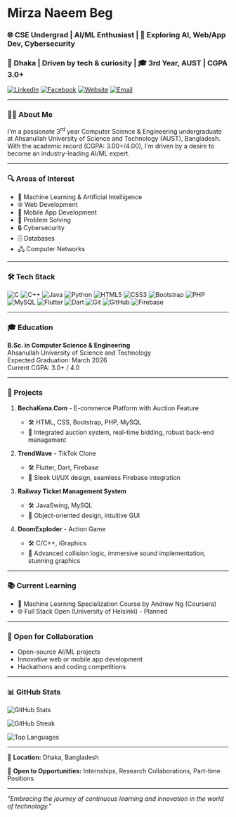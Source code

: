 # Mirza Naeem Beg

### 🌐 CSE Undergrad | AI/ML Enthusiast | 🚀 Exploring AI, Web/App Dev, Cybersecurity
### 📍 Dhaka | Driven by tech & curiosity | 🎓 3rd Year, AUST | CGPA 3.0+

[![LinkedIn](https://img.shields.io/badge/LinkedIn-0077B5?style=for-the-badge&logo=linkedin&logoColor=white)](https://www.linkedin.com/in/mirza-naeem-beg/)
[![Facebook](https://img.shields.io/badge/Facebook-1877F2?style=for-the-badge&logo=facebook&logoColor=white)](https://www.facebook.com/mrnimblenaeem/)
[![Website](https://img.shields.io/badge/Website-FF7139?style=for-the-badge&logo=Firefox-Browser&logoColor=white)](https://naeembeg.github.io)
[![Email](https://img.shields.io/badge/Email-D14836?style=for-the-badge&logo=gmail&logoColor=white)](mailto:mirzanaeem278@gmail.com)

---

### 👨‍🎓 About Me

I'm a passionate 3<sup>rd</sup> year Computer Science & Engineering undergraduate at Ahsanullah University of Science and Technology (AUST), Bangladesh. With the academic record (CGPA: 3.00+/4.00), I'm driven by a desire to become an industry-leading AI/ML expert.

---

### 🔍 Areas of Interest

- 🤖 Machine Learning & Artificial Intelligence
- 🌐 Web Development
- 📱 Mobile App Development
- 🧠 Problem Solving
- 🔒 Cybersecurity
- 🗄️ Databases
- 🖧 Computer Networks

---

### 🛠 Tech Stack

![C](https://img.shields.io/badge/c-%2300599C.svg?style=for-the-badge&logo=c&logoColor=white)
![C++](https://img.shields.io/badge/c++-%2300599C.svg?style=for-the-badge&logo=c%2B%2B&logoColor=white)
![Java](https://img.shields.io/badge/java-%23ED8B00.svg?style=for-the-badge&logo=openjdk&logoColor=white)
![Python](https://img.shields.io/badge/python-3670A0?style=for-the-badge&logo=python&logoColor=ffdd54)
![HTML5](https://img.shields.io/badge/html5-%23E34F26.svg?style=for-the-badge&logo=html5&logoColor=white)
![CSS3](https://img.shields.io/badge/css3-%231572B6.svg?style=for-the-badge&logo=css3&logoColor=white)
![Bootstrap](https://img.shields.io/badge/bootstrap-%23563D7C.svg?style=for-the-badge&logo=bootstrap&logoColor=white)
![PHP](https://img.shields.io/badge/php-%23777BB4.svg?style=for-the-badge&logo=php&logoColor=white)
![MySQL](https://img.shields.io/badge/mysql-4479A1.svg?style=for-the-badge&logo=mysql&logoColor=white)
![Flutter](https://img.shields.io/badge/Flutter-%2302569B.svg?style=for-the-badge&logo=Flutter&logoColor=white)
![Dart](https://img.shields.io/badge/dart-%230175C2.svg?style=for-the-badge&logo=dart&logoColor=white)
![Git](https://img.shields.io/badge/git-%23F05033.svg?style=for-the-badge&logo=git&logoColor=white)
![GitHub](https://img.shields.io/badge/github-%23121011.svg?style=for-the-badge&logo=github&logoColor=white)
![Firebase](https://img.shields.io/badge/firebase-%23039BE5.svg?style=for-the-badge&logo=firebase)

---

### 🎓 Education

**B.Sc. in Computer Science & Engineering**  
Ahsanullah University of Science and Technology  
Expected Graduation: March 2026  
Current CGPA: 3.0+ / 4.0

---

### 🚀 Projects

1. **BechaKena.Com** - E-commerce Platform with Auction Feature
   - 🛠 HTML, CSS, Bootstrap, PHP, MySQL
   - 🌟 Integrated auction system, real-time bidding, robust back-end management

2. **TrendWave** - TikTok Clone
   - 🛠 Flutter, Dart, Firebase
   - 🌟 Sleek UI/UX design, seamless Firebase integration

3. **Railway Ticket Management System**
   - 🛠 JavaSwing, MySQL
   - 🌟 Object-oriented design, intuitive GUI

4. **DoomExploder** - Action Game
   - 🛠 C/C++, iGraphics
   - 🌟 Advanced collision logic, immersive sound implementation, stunning graphics

---

### 📚 Current Learning

- 🧠 Machine Learning Specialization Course by Andrew Ng (Coursera)
- 🌐 Full Stack Open (University of Helsinki) - Planned

---

### 🤝 Open for Collaboration

- Open-source AI/ML projects
- Innovative web or mobile app development
- Hackathons and coding competitions

---

### 📊 GitHub Stats

![GitHub Stats](https://github-readme-stats.vercel.app/api?username=naeembeg&theme=dark&hide_border=false&include_all_commits=false&count_private=false)

![GitHub Streak](https://github-readme-streak-stats.herokuapp.com/?user=naeembeg&theme=dark&hide_border=false)

![Top Languages](https://github-readme-stats.vercel.app/api/top-langs/?username=naeembeg&theme=dark&hide_border=false&include_all_commits=false&count_private=false&layout=compact)

---

📍 **Location:** Dhaka, Bangladesh

💼 **Open to Opportunities:** Internships, Research Collaborations, Part-time Positions

---

*"Embracing the journey of continuous learning and innovation in the world of technology."*

